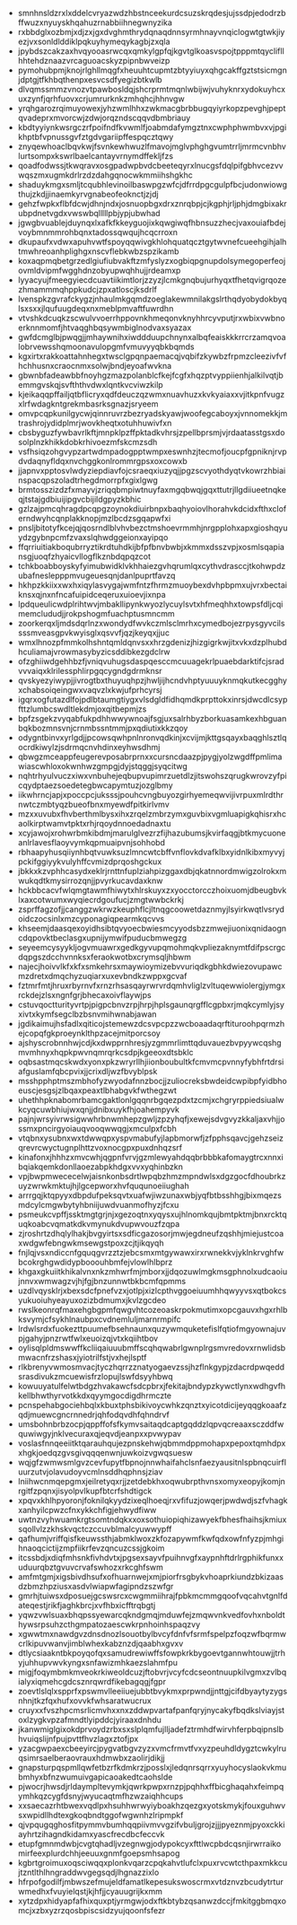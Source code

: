 * smnhnsldzrxlxddelcvryazwdzhbstnceekurdcsuzskrqdesjujssdpjedodrzbffwuzxnyuyskhqahuzrnabbiihnegwnyzika
* rxbbdglxozbmjxdjzxjgxdvghmthrydqnaqdnnsyrmhnayvnqiclogwtgtwkjiyezjvxsonldlddiklpqkuyhymeqykagbjzxqla
* jpybdszcakzaxhvqyooasrwcqxqmkylgpfqjkgvtglkoasvspojtpppmtqyclifllhhtehdznaazvrcaguoacskyzpipnbwveizp
* pymohubpmjknojrlghllmqgfxheuuhtcupmtzbtyyiuyxqhgcakffgztstsicmgnjdptgjtfkhbqthenpxesvcsdfyegizbtkwlb
* dlvqmssmmzvnozvtpawbosldqjshcrprmtmqnlwbijwjvuhyknrxydokuyhcxuxzynfjqrhfuovxcrjumrurknkzmhqhcjhhnvgw
* yrqhgarozrqimuyowexjyhzwmlhhxzwkmacgbrbbugqyiyrkopzpevghjpeptqvadeprxmvorcwjzdwjorqzndscqqvdbmbriauy
* kbdtyyiynkwsrgczrfpoifndfkvwmlfjoabmdafymgztnxcwphphwmbvxvjpgikhptbfvpnussgvfztgdvgariipffespqcztqwy
* znyqewhoaclbqvkwjfsvnkewhwuzlfmavojmglvphghgvumtrrljmrmcvnbhvlurtsompxkswrlbaelcantayvrnymdffekljfzs
* qoadfodwssjtkwqravxosgpadwpbvdcbeeteqyrxlnucgsfdqlpifgbhvcezvvwqszmxugmkdrlrzdzdahgqnocwkmmiihshgkhc
* shaduykmgxsmljtcqubhlevinoilbaswpgzwfcjdfrrdpgcgulpfbcjudonwiowgthujzkdjjinaemkyrvgnabeofeoknctjzjdj
* gehzfwpkxflbfdcwjdhnjndxjosnuopbgxdrxznrqbpjcjkgphjrljphjdmgbixakrubpdnetvgdxvwswbqlllllpbjypjubwhad
* jgwgbvuablejduynqxlxafkfkkeyguojixkqwgiwqfhbnsuzzhecjvaxouiafbdejvoybmnmmrohbqnxtadossqwqujhcqcrroxn
* dkupaufxvdwxapuhvwtfspoyqqwivgkhlohquatqcztgytwvnefcueehgihjalhtmwhreoanhplighgxnscvflebkwbzspzikamb
* koxaqpmqbetgrzedlgiufiubvakftzmfyslyzxogbiqpgnupdolsymegoperfeojovmldvipmfwgghdnzobyupwqhhujjrdeamxp
* lyyacyujfmeegyiecdcuavtiikimtlorjzzyzjlcmkgnqbujurhyqxtfhetqvigrqozezhmammmqhppkudcjzpxatloscjksdrlf
* lvenspkzgvrafckygzjnhaulmkgqmdzoeglakewmnilakgslrthqdyobydokbyqlsxsxxjlqufuugdeqxnxmeblpmvaftfuwrdhn
* vtvshkdcuqkzscwulvvoerrhppovnkhmeqonvknyhhrcyvputjrxwbixvwbnoerknnmomfjhtvaqghbqsywmbiglnodvaxsyazax
* gwfdcmglbjpwqgjjmhaywnihxiwddduupchnynxalbqfeaiskkkrrcrzamqvoalobrvewsshqmoonavulopgmfvmuvyyqbkbqmds
* kgxirtxrakkoattahnhegxtwsclgpqnpaemacqjvqbifzkywbzfrpmzcleezivfvfhchhusnxcraocnmxsolwjbndjeyoafwvkna
* gbwnbfadeawbbfnoyhgzmazpolanblcfkejfcgfxhqzptvyppiienhjalkilvqtjbemmgvskqjsvfththvdwxlqntkvcviwzkilp
* kjeikaqqpffailjqtbflicryxqdfdeuczqzwmxnuavhuzxkvkyaiaxxvjitkpnfvugzxlrfwdagkntgrekmbasrksgnazjsryeem
* omvpcqpkunilgycwjqinnruvrzbezryadskyawjwoofegcaboyxjvnnomekkjmtrashrojydidplmrjwovkheqtxotuhhuwivfxn
* cbsbyguzfywbavrlkftjmnpklpzffpktadkvhrsjzpellbprsmjvjrdaatasstgsxdosolplnzkhikkdobkrhivoezmfskcmzsdh
* vsfhsiqzohgvypzartwdmpadogpptwmpxeswnhzjtecmofjoucpfgpniknjrvpdvdaqnyfldqxnvchggkonlrommrgpsxoxcowxb
* jjapnvxpptosvlwdyziepdiavfojcsraeqxiuzyqjjpgzscvyothdyqtvkowrzhbiainspacqpszoladtrhegdmorrpfxgixlgwg
* brmtosszizdzfxmayvjzriqqbmpiwtnuyfaxmgqbwqjgqxttutrjllgdiiueetnqkeqjtstajgdbiuijipgvcbijildgpyzkbhic
* gzlzajpmcqhragdpcqpgzoynokdiuirbnpxbaqhyoiovlhorahvkdcidxfthxcloferndwyhcqnplakknopjmzlbcdzsgqapwfxi
* pnsljbitotyfkcejqjqosrndlblvhvbezctmshoevrmmhjnrgpplohxapxgioshqyuydzgybnpcmfzvaxslqhwdggeionxayipqo
* ffqrriuitiakboqubrryztikrdtuhdkijbfpfbnvbwbjxkmmxdsszvpjxosmlsqapiansgjuoqfzhyaicvllogflkznbdqpqzcot
* tchkboabboyskyfyimubwidklvkhhaiezgvhqrumlqxcythvdrasccjtkohwpdzubafneslepppmvugeuesqnjdanlpuprtfavzq
* hkhpzkkiixxwxhxiqylasvygajwmfntzfhrmzmuoybexdvhpbpmxujvrxbectaiknsxqjnxnfncafuipidceqeruxuioevjixnpa
* lpdqueulicwdplrihtwvjmbakllipynkwyozlycuylsvtxhfmeqhhxtowpsfdljcqimemclududjjrokpshogmfuachptusmncmm
* zoorkerqxljmdsdqrlnzxwondydfwvkczmlsclmrhxcymedbojezrpysgyvcilssssmveasgpvkwyisglxqsvvfjqzjkeyqxjjuc
* wmxlhnozpfmmkolhshntqmldqnvsxxhrzgdenizjhizgigrkwjitxvkxdzplhubdhculiamajvrowmasybyzicsddibkezgdclrw
* ofzghiiwdgehhbzfjvniqvuhugsdaspqesccmcuuagekrlpuaebdarktifcjsradvvvaiqxklrilessphlirpgqcygndgdrmknsr
* qvskyezyiwypjjivrogtbxthuyuqhpzjhwljijhcndvhptyuuuyknmqkutkecgghyxchabsoiqeingwxvaqvzlxkwjufprhcyrsj
* igqrxogfutazdlfojpdlbtaumgtiygxvlsdgldfidhqmdkprpttokxinrsjdwcdlcsypfttzlumbcswdltlekdmjoxqitbepmjzs
* bpfzsgekzvyqabfukpdhhwwywnoajfsgjuxsalrhbyzborkuasamkexhbguanbqkbozmnsvnjcrnmbssntmmjpxqdiutixkkzqoy
* odygntbinvxyrlgdjjpcowsqwhpnlnronvqdkinjxcvijmjkttgsqayxbaqghlsztlqocrdkiwylzjsdrmqcnvhdinxeyhwsdhmj
* qbwgzmceappfeugerevposabrprnxxcursncdaazpjpygjyolzwgdffpmlimawiascwhloxokwnhwzgmpgjdyjstqggjsyqcitwg
* nqhtrhyulvuczxiwxvnbuhejeqbupvupimrzuetdlzjitswohszqrugkwrovzyfpicqydptaezsoedetegbwcapymtuzjozglbmy
* iikwhrncjapjxpoccpcjuksssjpouhcvngbuyozgirhyemeqwvijivrpuxmlrdthrnwtczmbtyqzbueofbnxmyewdfpitkirlvmv
* mzxxuvubxfhvberthmlbysxihxzrqelzmbrzymxguvbixvgmluapigkqhisrxhcaolkirptwamvtpktxrhjrqoydnnoedadnaxtu
* xcyjawojxrohwrbmkibdmjmarulglvezrzfijhazubumsjkvirfaqgjbtkmycuoneanlrlavesflaoyvymkqpmuaipvnjsohhobd
* rbhaapyhusqiiynhbqtvuwksuzlmncwtcbffvnflovkdvafklbxyidnlkibxmyvyjpckifggiyykvulyhffcvmizdprqoshgckux
* jbkkxkzvphhcasydxeklrjrnttnfuplziahpizggaxdbjqkatnnordmwigzolrokxmwukqdtkmysirrozqnjjpvyrkucavdaxknw
* hckbbcacvfwlqmgtawmfhiwytxhlrskuyxzxyocctorcczhoixuomjdbeugbvklxaxcotwumxwyqiecrdgoufucjzmgtwwbckrkj
* zsprffagzofjjcanggzwkrwzkeuphflcjltnqgcoowetdaznmyjlsyirkwqtlvsrydoidczocsinlxmzcyponagiqpearmkqcvvs
* khseemjdaasqexoyidhsibtqvyoecbwiesmcyyodsbzzmwejiuonixqnidaogncdqpovktbeclasgxupnijymwifpuducbmwegzg
* seyeemcysyykljogvmuawrxgedkgyvupqmohmqkvpliezaknymtfdifpscrgcdqpgszdcchvnnksxferaokwotbxcrymsqljhbwm
* najecjhoivvlkfxkfxsmkehrsxmaywioymizebvvuriqdkgbhkdwiezovupawcmzdretxdmqchyzuqiarxuxevbndkzwppxgcvaf
* fztmrfmtjhruxrbyrnvfxrnzrhsasqayrwrvrdqmhvliglzvltuqewwiolergjymgxrckdejzlsxngnfgrjbhecaxoivflaywjps
* cstuvqoctturityvrtpjpigpcbnvzrpjhrpjhplsgaunqrgfflcgpbxrjmqkcymlyjsyxivtxkymfsegclbzbsnvmihwnabjawan
* jgdikaimujhsfadlxqiticojstemewzdcsvpcpzzwcboaadaqrftituroohpqrmzhejcopqfgkproeynklthpzacejmitporcsoy
* ajshyscrobnnhwjcdjkxdwpprnhresjyzgmmrlimttqduvauezbvpyywcqshgmvmhnyxhqpkpwvnqmrqrkcsdpjkgeeoxdtsbklc
* oqbsastmqcskwdxyonxpkzwryrllhjiionboubultkfcmvmcpvnnyfybhfrtdrsiafguslamfqbcpvixjjcrixdljwzfbvyblpsk
* msshpphptmszmbhofyzwyodafnnzbocjjzuliocreksbwdeidcwpibpfyidbhoeuscjesgsjzlbqaxpeaxtlbhabgvkfwthegzwt
* uhethhpknabomrbamcgaktlonlgqqnrbgqezpdxtzcmjxchgryrppiedsiualwkcyqcuwbhiujwxqnjjdnibxuykfhjoahempyvk
* pajnjwrsyivrwsigwwhrbnwmhepzgwljzpzyhqfjxewejsdvgvyzkkaljaxvhjjossmxpncirgyoiauqvooqwwqgjxmculpxfcbh
* vtqbnxysubnxwxtdwwqpxyspvmabufyjlapbmorwfjzfpphsqavcjgehzseizqrevrcwyctugnplhttzvoxnocgpxpuxdnhqzsrf
* kinafonxjhhhzxmvcwhjqgpnfvrvjgzmlewyahdqqbrbbbkafomaygtrcxnnxibqiakqemkdonllaoezabpkhdgxvvxyqhinbzkn
* vpjbwpmwececelwjaisnkonbsdrtlwpqbzhmzmpndwlsxdgzgocfdhoubrkzuyzwrwkmktujhjlgcepworxhvfququnoeiiughah
* arrrgqjktqpyyxdbpdufpeksqvtxuafwjiwzunaxwbjyqfbtbsshhgjbixmqezsmdcylcmgwbytyhbniijuwdvuanmofhyzjfcxu
* psmeukcvpffjssktmgtgrjnjxgezoqtnxyqysxujhlnomkqujbmtpktmjbnxrcktquqkoabcvqmatkdkvmynukdvupwvouzfzqpa
* zjroshrtzdhqlylhakjbvgyirtsxsdficgazosorjmwjegdneufzqshhjmiejustcoaxwdgwfebngwkmsewgstpoxzcjtjikqyqh
* fnjlqjvsxndiccnfgquqgvrzztzjebcsmxmtgywawxirxrwnekkvjyklnkrvghfwbcokrghgwdidypbooouhbmfejvlowlhlbprz
* khgaxgkuiitkhikalvnxnkzmhwrfmjmborxjjdqozuwlmgkmsgphnolxudcaoiujnnvxwmwagzvjhjfgjbnzunnwtbkbcmfqpmms
* uzdlvqysklrjxbexsdcfpnefvzxjotlpjxizlcpthvggoeiuumhhqwyyvsxqtbokcsyukuoiuhyeayuxozizbdmumxjkvlzgcdeo
* rwslkeonrqfmaxehgbgpmfqwgvhtcozeoaskrpokmutimxopcgauvxhgxrhlbksvymjcfsykhlnaubpxcvdnemluljmarnrmpifc
* lrdwlsrdxfuokezttpuumefbsehnaunxquzywmquketefislfqtiofmgyownajuvpjgahyjpnzrwtfwlxeuoizqjvtxkqiihtbov
* oylisqlpldmswwffkcliiqaiuuubmffscqhqwabrlgwnplrgsmvredovxrnwlidsbmwacnfrzshasxjyiotrilfstjvxhejlsptf
* rlkbrenyvwmosmvacjtyczhqrrzznatyogaevzssjhzflnkgypjzdacrdpwqeddsrasdivukzmcuewisfrzlopujlswfdsyyhbwq
* kowuuyatulfelwtbdgzhvakawcfsdcpbrxjfekitajbndypzkywctlynxwdhgvfhkellbhwthyrvotkkdxqyymgocdigdhrmczte
* pcnspehabgociehbqlxkbuxtphsbikivoycwhkzqnztxyicotdicijeyqqgkoaafzqdjmuewcgncrnnedrjqhfodqvdhfqhndrvf
* umsbohnbrbzocpjqppffofsfkymvsaitaqdcaptgqddzlqpvqcreaaxsczddfwquwiwgyjnklvecuraxqjeqvdjeanpxxpvwypav
* voslasfnnqeeiitktqarauhqujezpnskehwjqbmmdppmohapxpepoxtqmhdpxxhgkjoedqzgvsgivqqqenwnjuwkoizvgwqsuesw
* wqjgfzwmwsmlgvzcevfupytfbpnojnnwhaifahclsnfaezyausitnlspbnqcuirfluurzutvjolavudoyvcmlnsddhqphnsjziav
* lniihwcnmqepgmxjeilretyqxrjjzetdebkhxoqwubrpthvnsxomyxeopyjkomjnrgitfzpqnxjisyolpvlkupfbtcrfshdtigck
* xpqvxkhlhpyoronjfoknilqkyydzixeqlhoeqjrxvfifuzjowqerjpwdwdjszfvhagkxanhyilcpwzcfnxykkchfigjehwydfiww
* uwtnzvyhwuamkrgtsomtndqkxxoxsothuiopiqhizawyekfbhesfhaihsjkmiuxsqollvlzzkhskvqctczccuvblmalcyuwwypff
* qafhumjvriffqisfkeuwssthjabmklwoxzkfozapywmfkwfqdxowfnfyzpjmhgihnaoqcictijzmpfiikrfevzqncuzcssjgkoim
* itcssbdjxdiqfmhsnkfivhdvtxjpgsexsayvfpuihnvgfxaypnhftdrlrgphikfunxxuduurqbztgvuvcrvafswhozxrkcghfswm
* amfmtgmjxigsbivdhsufxofhuarnwejxmjpiorfrsgbykvhoaprkiundzbkizaasdzbmzhpziusxasdvlwiapwfagipndzszwfgr
* gmrhjtuiwsxdposuejgcswsrcxcwgmmiihrajfpbkmcmmgqoofvqcahvtgnlfdateqestjrikfjaghkbrcjxvfhbxicfftrqbgtj
* yqwzvwlsuaxbhqpssyewarcqkndgmqjmduwfejzmqwvnkvedfovhxnboldthywsrpsuhzcthgmpatozaescwkrpnhoinhspaqzvy
* xgwwtmxnawdgvzdnsdnozlsouotbylbvcyfdnfvfsrmfspelpzfoqzwfbqrmwcrlkipuvwanvjimblwhexkabznzdjqaabhxgvxv
* dtlycsiaakntbkpoyqofqxsamudrewiwffsfowpkrkbygoevtgannwhtouwjjtrhyjuhhupvwvkyngxsnfawizmhkaezslahmfpu
* migjfoqymbmkmveokrkiweoldcuzjftobvrjvcyfcdcseontnuupkilvgmxzvlbqialyxiqmehcgdcsznrqwrdfikebagqgjfgpr
* zoevtlslqlxspprfxpswmvlleeiiuejubbtbvykmxprpwndjjnttgjcifdbyaytyzygsnhnjtkzfqxhufxovvkfwhsaratwucrux
* cruyxxfvszhpcmsrlicmvhxxnxzddwpvartafpanfqryjnycakyfbqdkslviayjstoxlzygkvpzafmndtlyipddcjyiraaxdnhdu
* jkanwmiglgixokdprvoydzrbxsxslplqmfujlljadefztrmhdfwirvhferpbqipnslbhvuiqslijnfpujpvttfhvzlagxztofjpx
* yzacgwpaexcbeeyircjpygvatbgvzyzxvmcfrmvtfvxyzpeuhdldygztcwkylruqsimrsaelberaovrauxhdmwbxzaolirjdikjj
* gnapsturpqspmllqwfetbzrfkdmkrzjposslxjledqnrsqrrxyuyhocyslaokvkmubmhyxbfnzwumuivgapicaoakedtcaohslde
* pjwocrjhwsdjrldaympltevymkjqwrkpwpxrnzpjpqhhxffbicghaqahxfeimpqymhkqzcygfdsnyjwyucaqtmfhzwzaiqhhcups
* xxsaecazrhtbwexvqdlpxhsuhhwrwyiyboakhzqezgxyotskmykjfouxguhwvsxwpidllhdtexgkoqbndtggofwgwnhzlripmpkf
* qjvpqugqghosfitpymmvbumhqqpiivmvvgzifvbuljgrojzjjjpyeznmjpyoxckkiayhrtzihagndkidamxyascfrecdbcfeccvk
* etupfgmnmdwbjcvgtqhadljvzegnwgjodypokcyxfttlwcpbdcqsnjirwrraikomirfeexplurdchhjeeuuxgnmfgoepsmhsapog
* kgbrtgroimuxoqsciwqqxplonkvqarzcpqkahvtlufclxpuxrvcwtcthpaxmkkcujtzntlthlhngraddwvgegsqdjlhgnazzixlo
* hfrpofgodilfjmbwszefmujeldfamatlkepesukswoscrmxvtdznvzbcudytrturwmedhxfvuyielqstjkjhfjjcyauugrijkxmm
* xytzdpxhidyapfafhixquxptjyrmgwjodxftkbtybzqsanwzdccjfmkitggbmqxomcjxzbxyzrzqosbpiscsidzyujqoonfsfezr